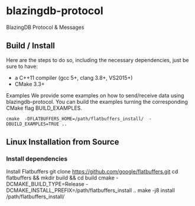 # blazingdb-protocol
BlazingDB Protocol &amp; Messages

## Build / Install 

Here are the steps to do so, including the necessary dependencies, just be sure to have:

- a C++11 compiler (gcc 5+, clang 3.8+, VS2015+)
- CMake 3.3+

Examples
We provide some examples on how to send/receive data using blazingdb-protocol.
You can build the examples turning the corresponding CMake flag BUILD_EXAMPLES.


`cmake  -DFLATBUFFERS_HOME=/path/flatbuffers_install/  -DBUILD_EXAMPLES=TRUE ..` 


## Linux Installation from Source

### Install dependencies

Install Flatbuffers
git clone https://github.com/google/flatbuffers.git
cd flatbuffers && mkdir build && cd build
cmake -DCMAKE_BUILD_TYPE=Release -DCMAKE_INSTALL_PREFIX=/path/flatbuffers_install ..
make -j8 install  /path/flatbuffers_install/
